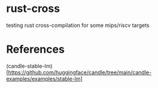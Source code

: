# rust-cross
testing rust cross-compilation for some mips/riscv targets

# References
(candle-stable-lm)[https://github.com/huggingface/candle/tree/main/candle-examples/examples/stable-lm]
